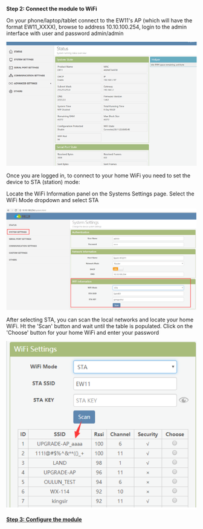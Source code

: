 **Step 2: Connect the module to WiFi**

On your phone/laptop/tablet connect to the EW11's AP (which will have the format EW11_XXXX), browse to address 10.10.100.254, login to the admin interface with user and password admin/admin

![Alt text](/images/Elfin%20EW11%20Home%20Page.png)

Once you are logged in, to connect to your home WiFi you need to set the device to STA (station) mode:

Locate the WiFi Information panel on the Systems Settings page. Select the WiFi Mode dropdown and select STA

![Alt text](/images/EF11_WiFi_Scan.png)

After selecting STA, you can scan the local networks and locate your home WiFi. Ht the 'Scan' button and wait until the table is populated. Click on the 'Choose' button for your home WiFi and enter your password

![Alt text](/images/EF11_WiFi_Scan_Selection.png)


[**Step 3: Configure the module**](step3.md)
